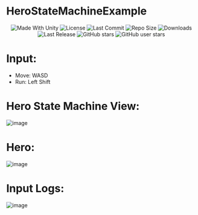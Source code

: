# HeroStateMachineExample


 <p align="center">
  <a>
    <img alt="Made With Unity" src="https://img.shields.io/badge/made%20with-Unity-57b9d3.svg?logo=Unity">
  </a>
  <a>
    <img alt="License" src="https://img.shields.io/github/license/RimuruDev/HeroStateMachineExample?logo=github">
  </a>
  <a>
    <img alt="Last Commit" src="https://img.shields.io/github/last-commit/RimuruDev/HeroStateMachineExample?logo=Mapbox&color=orange">
  </a>
  <a>
    <img alt="Repo Size" src="https://img.shields.io/github/repo-size/RimuruDev/HeroStateMachineExample?logo=VirtualBox">
  </a>
  <a>
    <img alt="Downloads" src="https://img.shields.io/github/downloads/RimuruDev/HeroStateMachineExample/total?color=brightgreen">
  </a>
  <a>
    <img alt="Last Release" src="https://img.shields.io/github/v/release/RimuruDev/HeroStateMachineExample?include_prereleases&logo=Dropbox&color=yellow">
  </a>
  <a>
    <img alt="GitHub stars" src="https://img.shields.io/github/stars/RimuruDev/HeroStateMachineExample?branch=main&label=Stars&logo=GitHub&logoColor=ffffff&labelColor=282828&color=informational&style=flat">
  </a>
  <a>
    <img alt="GitHub user stars" src="https://img.shields.io/github/stars/RimuruDev?affiliations=OWNER&branch=main&label=User%20Stars&logo=GitHub&logoColor=ffffff&labelColor=282828&color=informational&style=flat">
  </a>
</p>

# Input:
- Move:  WASD
- Run: Left Shift 

#  Hero State Machine View:
![image](https://github.com/RimuruDev/HeroStateMachineExample/assets/85500556/655f3413-c2c1-4f9a-8b30-0a9f5e393cd3)

# Hero:
![image](https://github.com/RimuruDev/HeroStateMachineExample/assets/85500556/57818665-a37b-4c71-a09b-3cfdfd63f98b)

# Input Logs:
![image](https://github.com/RimuruDev/HeroStateMachineExample/assets/85500556/c248fb43-05e3-414d-bd0f-2f64664e050d)
